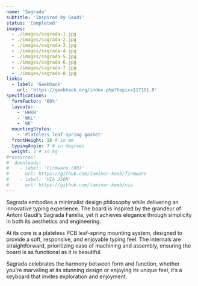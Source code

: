 ```yaml
---
name: 'Sagrada'
subtitle: 'Inspired by Gaudi'
status: 'Completed'
images:
  - ./images/sagrada-1.jpg
  - ./images/sagrada-2.jpg
  - ./images/sagrada-3.jpg
  - ./images/sagrada-4.jpg
  - ./images/sagrada-5.jpg
  - ./images/sagrada-6.jpg
  - ./images/sagrada-7.jpg
  - ./images/sagrada-8.jpg
links:
  - label: 'Geekhack'
    url: 'https://geekhack.org/index.php?topic=117151.0'
specifications:
  formFactor: '60%'
  layouts:
    - 'HHKB'
    - 'WKL'
    - 'WK'
  mountingStyles:
    - 'Plateless leaf-spring gasket'
  frontHeight: 18 # in mm
  typingAngle: 7 # in degrees
  weight: 3 # in kg
#resources:
#  downloads:
#    - label: 'Firmware (R0)'
#      url: https://github.com/laminar-keeb/firmware
#    - label: 'VIA JSON'
#      url: https://github.com/laminar-keeb/via
---
```


Sagrada embodies a minimalist design philosophy while delivering an innovative typing experience. The board is inspired by the grandeur of Antoni Gaudí’s Sagrada Familia, yet it achieves elegance through simplicity in both its aesthetics and engineering.

At its core is a plateless PCB leaf-spring mounting system, designed to provide a soft, responsive, and enjoyable typing feel. The internals are straightforward, prioritizing ease of machining and assembly, ensuring the board is as functional as it is beautiful.

Sagrada celebrates the harmony between form and function, whether you're marveling at its stunning design or enjoying its unique feel, it’s a keyboard that invites exploration and enjoyment.
